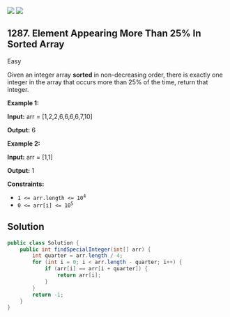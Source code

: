 [![](https://img.shields.io/github/stars/javadev/LeetCode-in-Java?label=Stars&style=flat-square)](https://github.com/javadev/LeetCode-in-Java)
[![](https://img.shields.io/github/forks/javadev/LeetCode-in-Java?label=Fork%20me%20on%20GitHub%20&style=flat-square)](https://github.com/javadev/LeetCode-in-Java/fork)

## 1287\. Element Appearing More Than 25% In Sorted Array

Easy

Given an integer array **sorted** in non-decreasing order, there is exactly one integer in the array that occurs more than 25% of the time, return that integer.

**Example 1:**

**Input:** arr = [1,2,2,6,6,6,6,7,10]

**Output:** 6

**Example 2:**

**Input:** arr = [1,1]

**Output:** 1

**Constraints:**

*   <code>1 <= arr.length <= 10<sup>4</sup></code>
*   <code>0 <= arr[i] <= 10<sup>5</sup></code>

## Solution

```java
public class Solution {
    public int findSpecialInteger(int[] arr) {
        int quarter = arr.length / 4;
        for (int i = 0; i < arr.length - quarter; i++) {
            if (arr[i] == arr[i + quarter]) {
                return arr[i];
            }
        }
        return -1;
    }
}
```